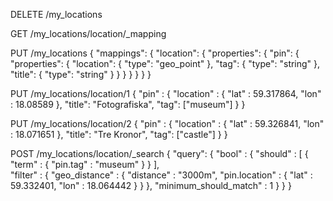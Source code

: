 DELETE /my_locations

GET /my_locations/location/_mapping

PUT /my_locations
{
    "mappings": {
        "location": {
            "properties": {
                "pin": {
                    "properties": {
                        "location": {
                            "type": "geo_point"
                        },
                        "tag": {
                            "type": "string"
                         },
                         "title": {
                            "type": "string"
                         }
                    }
                }
            }
        }
    }
}

PUT /my_locations/location/1
{
    "pin" : {
        "location" : {
            "lat" : 59.317864,
            "lon" : 18.08589
        },
        "title": "Fotografiska",
        "tag": ["museum"]
    }
}

PUT /my_locations/location/2
{
    "pin" : {
        "location" : {
            "lat" : 59.326841,
            "lon" : 18.071651
        },
        "title": "Tre Kronor",
        "tag": ["castle"]
    }
}

POST /my_locations/location/_search
{
    "query": {
        "bool" : {
            "should" : [
                { "term" : { "pin.tag" : "museum" } }
            ],            
            "filter" : {
                "geo_distance" : {
                    "distance" : "3000m",
                    "pin.location" : {
                        "lat" : 59.332401,
                        "lon" : 18.064442
                    }
                }
            },
            "minimum_should_match" : 1
        }
    }
}